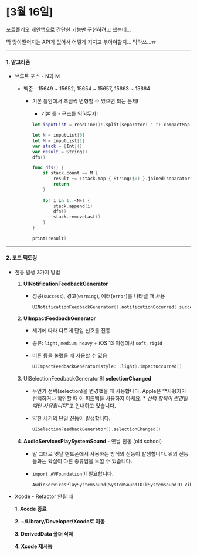 # [3월 16일]

포트폴리오 개인앱으로 간단한 기능만 구현하려고 했는데... 

딱 맞아떨어지는 API가 없어서 어떻게 지지고 볶아야할지... 막막쓰...ㅠ

***

#### 1. 알고리즘

- 브루트 포스 - N과 M

  - 백준 - 15649 ~ 15652, 15654 ~ 15657, 15663 ~ 15664

    - 기본 틀안에서 조금씩 변형할 수 있으면 되는 문제!

      - 기본 틀 - 구조를 익혀두자!

      ```swift
      let inputList = readLine()!.split(separator: " ").compactMap { Int($0) }
      
      let N = inputList[0]
      let M = inputList[1]
      var stack = [Int]()
      var result = String()
      dfs()
      
      func dfs() {
          if stack.count == M {
              result += (stack.map { String($0) }.joined(separator: " ") + "\n")
              return
          }
          
          for i in 1..<N+1 {
              stack.append(i)
              dfs()
              stack.removeLast()
          }
      }
      
      print(result)
      ```



***

#### 2. 코드 팩토링

- 진동 발생 3가지 방법

  1. **UINotificationFeedbackGenerator**

     - 성공(`success`), 경고(`warning`), 에러(`error`)를 나타낼 때 사용

       ```swift
       UINotificationFeedbackGenerator().notificationOccurred(.success)
       ```

  2. **UIImpactFeedbackGenerator**

     - 세기에 따라 다르게 단일 신호를 진동

     - 종류: `light`, `medium`, `heavy` + iOS 13 이상에서 `soft`, `rigid`

     - 버튼 등을 눌렀을 때 사용할 수 있음

       ```swift
       UIImpactFeedbackGenerator(style: .light).impactOccurred()
       ```

  3. UISelectionFeedbackGenerator의 **selectionChanged**

     - 무언가 선택(selection)을 변경했을 때 사용합니다. 
       Apple은 “*사용자가 선택하거나 확인할 때 이 피드백을 사용하지 마세요. *
       *선택 항목이 변경될 때만 사용합니다*“고 안내하고 있습니다.

     - 약한 세기의 단일 진동이 발생합니다.

       ```swift
       UISelectionFeedbackGenerator().selectionChanged()
       ```

  4. **AudioServicesPlaySystemSound** - 옛날 진동 (old school)

     - 말 그대로 옛날 핸드폰에서 사용하는 방식의 진동이 발생합니다. 
       위의 진동들과는 확실이 다른 종류임을 느낄 수 있습니다.

     - `import AVFoundation`이 필요합니다.

       ```swift
       AudioServicesPlaySystemSound(SystemSoundID(kSystemSoundID_Vibrate))
       ```


- Xcode - Refactor 안될 때

  **1. Xcode 종료**

  **2. ~/Library/Developer/Xcode로 이동**

  **3. DerivedData 폴더 삭제**

  **4. Xcode 재시동**
